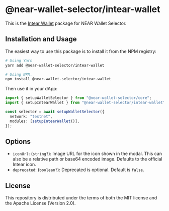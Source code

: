 # @near-wallet-selector/intear-wallet

This is the [Intear Wallet](https://wallet.intear.tech) package for NEAR Wallet Selector.

## Installation and Usage

The easiest way to use this package is to install it from the NPM registry:

```bash
# Using Yarn
yarn add @near-wallet-selector/intear-wallet

# Using NPM.
npm install @near-wallet-selector/intear-wallet
```

Then use it in your dApp:

```ts
import { setupWalletSelector } from "@near-wallet-selector/core";
import { setupIntearWallet } from "@near-wallet-selector/intear-wallet";

const selector = await setupWalletSelector({
  network: "testnet",
  modules: [setupIntearWallet()],
});
```

## Options

- `iconUrl`: (`string?`): Image URL for the icon shown in the modal. This can also be a relative path or base64 encoded image. Defaults to the official Intear icon.
- `deprecated`: (`boolean?`): Deprecated is optional. Default is `false`.

## License

This repository is distributed under the terms of both the MIT license and the Apache License (Version 2.0).
